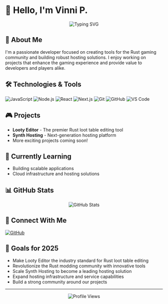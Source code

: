# 👋 Hello, I'm Vinni P.

<div align="center">
  <img src="https://readme-typing-svg.demolab.com?font=Fira+Code&pause=1000&color=2C8EBB&center=true&vCenter=true&width=435&lines=Game+Developer;Rust+Tool+Creator;Hosting+Solutions+Developer" alt="Typing SVG" />
</div>

## 🚀 About Me
I'm a passionate developer focused on creating tools for the Rust gaming community and building robust hosting solutions. I enjoy working on projects that enhance the gaming experience and provide value to developers and players alike.

## 🛠️ Technologies & Tools
![JavaScript](https://img.shields.io/badge/-JavaScript-F7DF1E?style=flat-square&logo=javascript&logoColor=black)
![Node.js](https://img.shields.io/badge/-Node.js-339933?style=flat-square&logo=node.js&logoColor=white)
![React](https://img.shields.io/badge/-React-61DAFB?style=flat-square&logo=react&logoColor=black)
![Next.js](https://img.shields.io/badge/-Next.js-000000?style=flat-square&logo=next.js&logoColor=white)
![Git](https://img.shields.io/badge/-Git-F05032?style=flat-square&logo=git&logoColor=white)
![GitHub](https://img.shields.io/badge/-GitHub-181717?style=flat-square&logo=github)
![VS Code](https://img.shields.io/badge/-VS%20Code-007ACC?style=flat-square&logo=visual-studio-code)

## 🎮 Projects
- **Looty Editor** - The premier Rust loot table editing tool
- **Synth Hosting** - Next-generation hosting platform
- More exciting projects coming soon!

## 🌱 Currently Learning
- Building scalable applications
- Cloud infrastructure and hosting solutions

## 📊 GitHub Stats
<div align="center">
  <img src="https://github-readme-stats.vercel.app/api?username=vinnij&show_icons=true&theme=tokyonight" alt="GitHub Stats" />
</div>

## 🤝 Connect With Me
[![GitHub](https://img.shields.io/badge/-GitHub-181717?style=flat-square&logo=github)](https://github.com/vinnij)

## 🎯 Goals for 2025
- Make Looty Editor the industry standard for Rust loot table editing
- Revolutionize the Rust modding community with innovative tools
- Scale Synth Hosting to become a leading hosting solution
- Expand hosting infrastructure and service capabilities
- Build a strong community around our projects

---
<div align="center">
  <img src="https://komarev.com/ghpvc/?username=vinnij&color=blue" alt="Profile Views" />
</div> 

